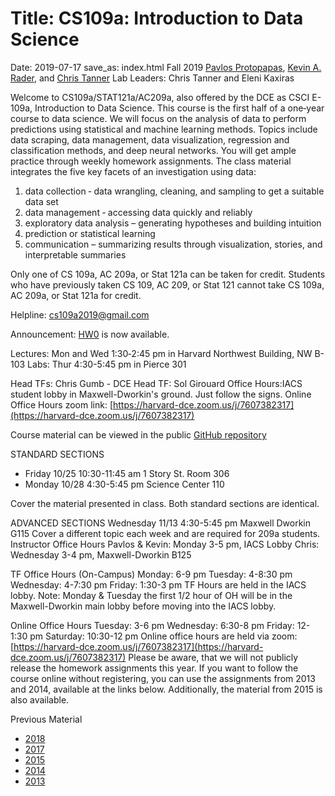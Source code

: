 # Title: CS109a: Introduction to Data Science

Date: 2019-07-17
save_as: index.html
Fall 2019
[Pavlos Protopapas](https://iacs.seas.harvard.edu/people/pavlos-protopapas), [Kevin A. Rader](https://statistics.fas.harvard.edu/people/kevin-rader), and [Chris Tanner](https://iacs.seas.harvard.edu/people/chris-tanner)
Lab Leaders: Chris Tanner and Eleni Kaxiras

Welcome to CS109a/STAT121a/AC209a, also offered by the DCE as CSCI E-109a, Introduction to Data Science. This course is the first half of a one‐year course to data science. We will focus on the analysis of data to perform predictions using statistical and machine learning methods. Topics include data scraping, data management, data visualization, regression and classification methods, and deep neural networks. You will get ample practice through weekly homework assignments. The class material integrates the five key facets of an investigation using data:

1. data collection ‐ data wrangling, cleaning, and sampling to get a suitable data set
2. data management ‐ accessing data quickly and reliably
3. exploratory data analysis – generating hypotheses and building intuition
4. prediction or statistical learning
5. communication – summarizing results through visualization, stories, and interpretable summaries

Only one of CS 109a, AC 209a, or Stat 121a can be taken for credit. Students who have previously taken CS 109, AC 209, or Stat 121 cannot take CS 109a, AC 209a, or Stat 121a for credit.

Helpline: cs109a2019@gmail.com

Announcement: [HW0](https://canvas.harvard.edu/courses/61942/assignments/306006) is now available.

Lectures: Mon and Wed 1:30‐2:45 pm in Harvard Northwest Building, NW B-103
Labs: Thur 4:30-5:45 pm in Pierce 301

Head TFs: Chris Gumb - DCE Head TF: Sol Girouard
Office Hours:IACS student lobby in Maxwell-Dworkin's ground. Just follow the signs.
Online Office Hours zoom link: [https://harvard-dce.zoom.us/j/7607382317](https://harvard-dce.zoom.us/j/7607382317)

Course material can be viewed in the public [GitHub repository](https://github.com/Harvard-IACS/2019-CS109A/tree/master/content)

STANDARD SECTIONS

- Friday 10/25 10:30-11:45 am 1 Story St. Room 306
- Monday 10/28 4:30-5:45 pm Science Center 110

Cover the material presented in class. Both standard sections are identical.

ADVANCED SECTIONS
Wednesday 11/13 4:30-5:45 pm Maxwell Dworkin G115
Cover a different topic each week and are required for 209a students.
Instructor Office Hours Pavlos & Kevin: Monday 3-5 pm, IACS Lobby
Chris: Wednesday 3-4 pm, Maxwell-Dworkin B125

TF Office Hours (On-Campus)
Monday: 6-9 pm
Tuesday: 4-8:30 pm
Wednesday: 4-7:30 pm
Friday: 1:30-3 pm
TF Hours are held in the IACS lobby.
Note: Monday & Tuesday the first 1/2 hour of OH will be in the Maxwell-Dworkin main lobby before moving into the IACS lobby.

Online Office Hours
Tuesday: 3-6 pm
Wednesday: 6:30-8 pm
Friday: 12-1:30 pm
Saturday: 10:30-12 pm
Online office hours are held via zoom:
[https://harvard-dce.zoom.us/j/7607382317](https://harvard-dce.zoom.us/j/7607382317)
Please be aware, that we will not publicly release the homework assignments this year. If you want to follow the course online without registering, you can use the assignments from 2013 and 2014, available at the links below. Additionally, the material from 2015 is also available.

Previous Material

- [2018](http://harvard-iacs.github.io/2018-CS109A)
- [2017](http://harvard-iacs.github.io/2017-CS109A)
- [2015](http://cs109.github.io/2015)
- [2014](http://cs109.github.io/2014/index.html)
- [2013](https://github.com/cs109/content)
